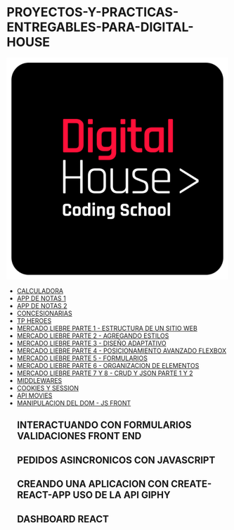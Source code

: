 # PROYECTOS-Y-PRACTICAS-ENTREGABLES-PARA-DIGITAL-HOUSE
<img src= "digitalhouse.png">


<ul><li><a href= "https://github.com/diegoalejandrorodal/FORMAR-PRACTICA-1-CALCULADORA-LOGICA"> CALCULADORA <a>
<li> <a href= "https://github.com/diegoalejandrorodal/FORMAR-PRACTICA-2-PARTE-1-APP-DE-NOTAS"> APP DE NOTAS 1 <a></li> 
<li> <a href= "https://github.com/diegoalejandrorodal/FORMAR-PRACTICA-2-PARTE-2-APP-DE-NOTAS"> APP DE NOTAS 2 <a> </li>
<li> <a href= "https://github.com/diegoalejandrorodal/FORMAR-PRACTICA-CONCESIONARIAS"> CONCESIONARIAS <a> </li>
<li> <a href= "https://github.com/diegoalejandrorodal/FORMAR-PRACTICA-4-DH-HEROES"> TP HEROES <a> </li>
<li> <a href= "https://github.com/diegoalejandrorodal/FORMAR-PROYECTO-PARTE-1-MERCADO-LIEBRE"> MERCADO LIEBRE PARTE 1 - ESTRUCTURA DE UN SITIO WEB<a></li>
<li> <a href= "https://github.com/diegoalejandrorodal/FORMAR-PROYECTO-PARTE-2-MERCADO-LIEBRE"> MERCADO LIEBRE PARTE 2 - AGREGANDO ESTILOS <a></li>
<li> <a href= "https://github.com/diegoalejandrorodal/FORMAR-PROYECTO-PARTE-3-MERCADO-LIEBRE"> MERCADO LIEBRE PARTE 3 - DISEÑO ADAPTATIVO <a></li>
<li> <a href= "https://github.com/diegoalejandrorodal/FORMAR-PROYECTO-PARTE-4-MERCADO-LIEBRE"> MERCADO LIEBRE PARTE 4 - POSICIONAMIENTO AVANZADO FLEXBOX <a></li>
<li> <a href= "https://github.com/diegoalejandrorodal/FORMAR-PROYECTO-PARTE-5-MERCADO-LIEBRE"> MERCADO LIEBRE PARTE 5 - FORMULARIOS <a></li>
<li> <a href= "https://github.com/diegoalejandrorodal/FORMAR-PROYECTO-PARTE-6-MERCADO-LIEBRE"> MERCADO LIEBRE PARTE 6 - ORGANIZACION DE ELEMENTOS<a></li>
<li> <a href= "https://github.com/diegoalejandrorodal/FORMAR-PROYECTO-PARTE-7-Y-8-MERCADO-LIEBRE"> MERCADO LIEBRE PARTE 7 Y 8 - CRUD Y JSON PARTE 1 Y 2<a>
</li>
<li> <a href= "https://github.com/diegoalejandrorodal/FORMAR-PRACTICA-5-MIDDLEWARES"> MIDDLEWARES <a></li>
<li> <a href= "https://github.com/diegoalejandrorodal/FORMAR-PRACTICA-6-SESSION-Y-COOKIES"> COOKIES Y SESSION <a></li>
<li> <a href= "https://github.com/diegoalejandrorodal/FORMAR-PRACTICA-8-API-MOVIES"> API MOVIES <a></li>
<li> <a href= "https://github.com/diegoalejandrorodal/FORMAR-PRACTICA-11-MANIPULACION-DEL-DOM"> MANIPULACION DEL DOM - JS FRONT <a></li>

## INTERACTUANDO CON FORMULARIOS VALIDACIONES FRONT END 

## PEDIDOS ASINCRONICOS CON JAVASCRIPT

## CREANDO UNA APLICACION CON CREATE-REACT-APP USO DE LA API GIPHY 

## DASHBOARD REACT 

</ul>